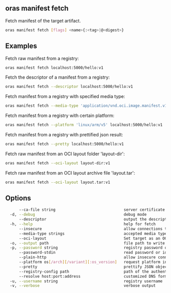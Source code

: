 ## oras manifest fetch

Fetch manifest of the target artifact.

```bash
oras manifest fetch [flags] <name>{:<tag>|@<digest>}
```

## Examples

Fetch raw manifest from a registry:

```bash
oras manifest fetch localhost:5000/hello:v1
```

Fetch the descriptor of a manifest from a registry:

```bash
oras manifest fetch --descriptor localhost:5000/hello:v1
```

Fetch manifest from a registry with specified media type:

```bash
oras manifest fetch --media-type 'application/vnd.oci.image.manifest.v1+json' localhost:5000/hello:v1
```

Fetch manifest from a registry with certain platform:

```bash
oras manifest fetch --platform 'linux/arm/v5' localhost:5000/hello:v1
```

Fetch manifest from a registry with prettified json result:

```bash
oras manifest fetch --pretty localhost:5000/hello:v1
```

Fetch raw manifest from an OCI layout folder 'layout-dir':

```bash
oras manifest fetch --oci-layout layout-dir:v1
```

Fetch raw manifest from an OCI layout archive file 'layout.tar':

```bash
oras manifest fetch --oci-layout layout.tar:v1
```

## Options

```bash
      --ca-file string                              server certificate authority file for the remote registry
  -d, --debug                                       debug mode
      --descriptor                                  output the descriptor
  -h, --help                                        help for fetch
      --insecure                                    allow connections to SSL registry without certs
      --media-type strings                          accepted media types
      --oci-layout                                  Set target as an OCI image layout.
  -o, --output path                                 file path to write the fetched manifest to, use - for stdout
  -p, --password string                             registry password or identity token
      --password-stdin                              read password or identity token from stdin
      --plain-http                                  allow insecure connections to registry without SSL check
      --platform os[/arch][/variant][:os_version]   request platform in the form of os[/arch][/variant][:os_version]
      --pretty                                      prettify JSON objects printed to stdout
      --registry-config path                        path of the authentication file
      --resolve host:port:address                   customized DNS formatted in host:port:address
  -u, --username string                             registry username
  -v, --verbose                                     verbose output
```